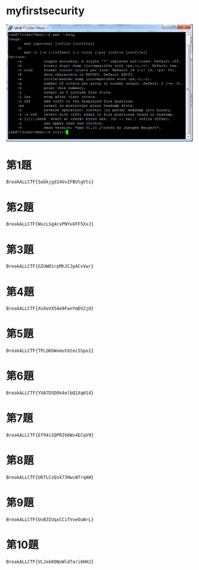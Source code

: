 # myfirstsecurity
![操作畫面](新點陣圖影像.png)

# 第1題
```
BreakALLCTF{Sobkjgd14VuIFBUtgVts}
```
# 第2題
```
BreakALLCTF{WucLSg4cxPNYuXFF5XxJ}
```
# 第3題
```
BreakALLCTF{GIUWO1rpMhJCJpACvVwr}
```
# 第4題
```
BreakALLCTF{XvXeVX5Ae9FwnYmDV2jU}
```
# 第5題
```
BreakALLCTF{TPLGKbWxmutGtecSSpo1}

```
# 第6題
```
BreakALLCTF{YUA7D5D0k4elbQ1XqH14}
```
# 第7題
```
BreakALLCTF{Ef94iSQPRI66Ws4ECqV9}
```
# 第8題
```
BreakALLCTF{U6TLCzQsk73HwcW7rqAW}

```
# 第9題
```
BreakALLCTF{UvB3IUqxCCiTVxeOuWrL}

```
# 第10題
```
BreakALLCTF{VLJekKONoWld7ari6HHJ}
```

